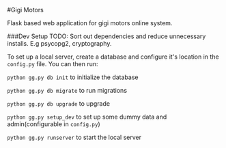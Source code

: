 #Gigi Motors

Flask based web application for gigi motors online system.

###Dev Setup
TODO: Sort out dependencies and reduce unnecessary installs. E.g psycopg2, cryptography.

To set up a local server, create a database and configure it's location in the `config.py` 
file. 
You can then run:

`python gg.py db init` to initialize the database

`python gg.py db migrate` to run migrations

`python gg.py db upgrade` to upgrade

`python gg.py setup_dev` to set up some dummy data and admin(configurable in `config.py`)

`python gg.py runserver` to start the local server
